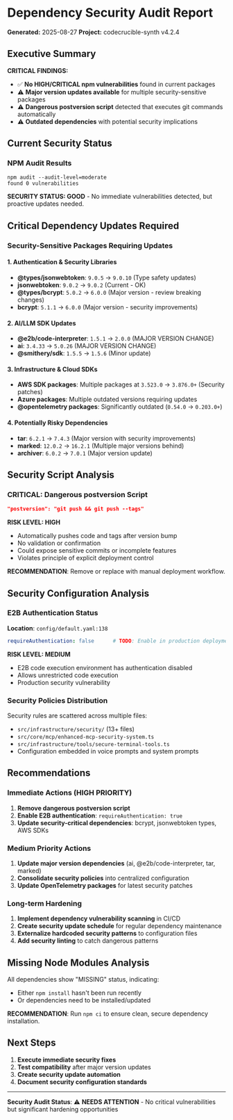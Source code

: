 # Dependency Security Audit Report

**Generated:** 2025-08-27
**Project:** codecrucible-synth v4.2.4

## Executive Summary

**CRITICAL FINDINGS:**
- ✅ **No HIGH/CRITICAL npm vulnerabilities** found in current packages
- ⚠️ **Major version updates available** for multiple security-sensitive packages
- ⚠️ **Dangerous postversion script** detected that executes git commands automatically
- ⚠️ **Outdated dependencies** with potential security implications

## Current Security Status

### NPM Audit Results
```
npm audit --audit-level=moderate
found 0 vulnerabilities
```

**SECURITY STATUS: GOOD** - No immediate vulnerabilities detected, but proactive updates needed.

## Critical Dependency Updates Required

### Security-Sensitive Packages Requiring Updates

#### 1. Authentication & Security Libraries
- **@types/jsonwebtoken**: `9.0.5` → `9.0.10` (Type safety updates)
- **jsonwebtoken**: `9.0.2` → `9.0.2` (Current - OK)
- **@types/bcrypt**: `5.0.2` → `6.0.0` (Major version - review breaking changes)
- **bcrypt**: `5.1.1` → `6.0.0` (Major version - security improvements)

#### 2. AI/LLM SDK Updates  
- **@e2b/code-interpreter**: `1.5.1` → `2.0.0` (MAJOR VERSION CHANGE)
- **ai**: `3.4.33` → `5.0.26` (MAJOR VERSION CHANGE)
- **@smithery/sdk**: `1.5.5` → `1.5.6` (Minor update)

#### 3. Infrastructure & Cloud SDKs
- **AWS SDK packages**: Multiple packages at `3.523.0` → `3.876.0+` (Security patches)
- **Azure packages**: Multiple outdated versions requiring updates
- **@opentelemetry packages**: Significantly outdated (`0.54.0` → `0.203.0+`)

#### 4. Potentially Risky Dependencies
- **tar**: `6.2.1` → `7.4.3` (Major version with security improvements)
- **marked**: `12.0.2` → `16.2.1` (Multiple major versions behind)
- **archiver**: `6.0.2` → `7.0.1` (Major version update)

## Security Script Analysis

### CRITICAL: Dangerous postversion Script
```json
"postversion": "git push && git push --tags"
```

**RISK LEVEL: HIGH**
- Automatically pushes code and tags after version bump
- No validation or confirmation
- Could expose sensitive commits or incomplete features
- Violates principle of explicit deployment control

**RECOMMENDATION**: Remove or replace with manual deployment workflow.

## Security Configuration Analysis

### E2B Authentication Status
**Location**: `config/default.yaml:138`
```yaml
requireAuthentication: false      # TODO: Enable in production deployment
```

**RISK LEVEL: MEDIUM**
- E2B code execution environment has authentication disabled
- Allows unrestricted code execution
- Production security vulnerability

### Security Policies Distribution
Security rules are scattered across multiple files:
- `src/infrastructure/security/` (13+ files)
- `src/core/mcp/enhanced-mcp-security-system.ts`
- `src/infrastructure/tools/secure-terminal-tools.ts`
- Configuration embedded in voice prompts and system prompts

## Recommendations

### Immediate Actions (HIGH PRIORITY)
1. **Remove dangerous postversion script**
2. **Enable E2B authentication**: `requireAuthentication: true`
3. **Update security-critical dependencies**: bcrypt, jsonwebtoken types, AWS SDKs

### Medium Priority Actions
1. **Update major version dependencies** (ai, @e2b/code-interpreter, tar, marked)
2. **Consolidate security policies** into centralized configuration
3. **Update OpenTelemetry packages** for latest security patches

### Long-term Hardening
1. **Implement dependency vulnerability scanning** in CI/CD
2. **Create security update schedule** for regular dependency maintenance
3. **Externalize hardcoded security patterns** to configuration files
4. **Add security linting** to catch dangerous patterns

## Missing Node Modules Analysis
All dependencies show "MISSING" status, indicating:
- Either `npm install` hasn't been run recently
- Or dependencies need to be installed/updated

**RECOMMENDATION**: Run `npm ci` to ensure clean, secure dependency installation.

## Next Steps
1. **Execute immediate security fixes**
2. **Test compatibility** after major version updates  
3. **Create security update automation**
4. **Document security configuration standards**

---
**Security Audit Status**: ⚠️ **NEEDS ATTENTION** - No critical vulnerabilities but significant hardening opportunities